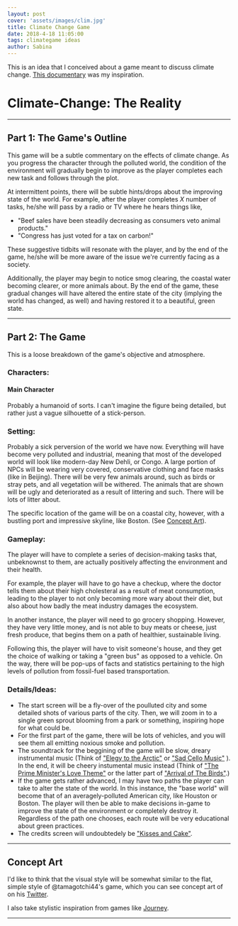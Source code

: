 ```yaml
---
layout: post
cover: 'assets/images/clim.jpg'
title: Climate Change Game
date: 2018-4-18 11:05:00
tags: climategame ideas
author: Sabina
---
```

<p>This is an idea that I conceived about a game meant to discuss climate change. <a href="https://www.netflix.com/title/80141928" target="_blank">This documentary</a> was my inspiration.</p>



<h1>Climate-Change: The Reality</h1>
<hr />

<h2>Part 1: The Game's Outline</h2>

<p>This game will be a subtle commentary on the effects of climate change. As you progress the character through the polluted world, the condition of the environment will gradually begin to improve as the player completes each new task and follows through the plot.</p>

<p>At intermittent points, there will be subtle hints/drops about the improving state of the world. For example, after the player completes <i>X</i> number of tasks, he/she will pass by a radio or TV where he hears things like,</p>
<ul>
<li>"Beef sales have been steadily decreasing as consumers veto animal products."</li> 
<li>"Congress has just voted for a tax on carbon!"</li>
</ul>
<p>These suggestive tidbits will resonate with the player, and by the end of the game, he/she will be more aware of the issue we're currently facing as a society.</p>
<p>Additionally, the player may begin to notice smog clearing, the coastal water becoming clearer, or more animals about. By the end of the game, these gradual changes will have altered the entire state of the city (implying the world has changed, as well) and having restored it to a beautiful, green state.</p>


<hr />
<h2>Part 2: The Game</h2>

<p>This is a loose breakdown of the game's objective and atmosphere.</p>

<h3><b>Characters:</b></h3>
<h4>Main Character</h4>
<p>Probably a humanoid of sorts. I can't imagine the figure being detailed, but rather just a vague silhouette of a stick-person.</p>

<h3><b>Setting:</b></h3>
<p>Probably a sick perversion of the world we have now. Everything will have become very polluted and industrial, meaning that most of the developed world will look like modern-day New Dehli, or Congo. A large portion of NPCs will be wearing very covered, conservative clothing and face masks (like in Beijing). There will be very few animals around, such as birds or stray pets, and all vegetation will be withered. The animals that are shown will be ugly and deteriorated as a result of littering and such. There will be lots of litter about.</p>

<p>The specific location of the game will be on a coastal city, however, with a bustling port and impressive skyline, like Boston. (See <a href="#cart">Concept Art</a>).</p>

<h3><b>Gameplay:</b></h3>
<p>The player will have to complete a series of decision-making tasks that, unbeknownst to them, are actually positively affecting the environment and their health.</p>

<p>For example, the player will have to go have a checkup, where the doctor tells them about their high cholesteral as a result of meat consumption, leading to the player to not only becoming more wary about their diet, but also about how badly the meat industry damages the ecosystem.</p>

<p>In another instance, the player will need to go grocery shopping. However, they have very little money, and is not able to buy meats or cheese, just fresh produce, that begins them on a path of healthier, sustainable living.</p>

<p>Following this, the player will have to visit someone's house, and they get the choice of walking or taking a "green bus" as opposed to a vehicle. On the way, there will be pop-ups of facts and statistics pertaining to the high levels of pollution from fossil-fuel based transportation.</p>

<h3><b>Details/Ideas:</b></h3>
<ul>
<li>The start screen will be a fly-over of the poulluted city and some detailed shots of various parts of the city. Then, we will zoom in to a single green sprout blooming from a park or something, inspiring hope for what could be.</li>
<li>For the first part of the game, there will be lots of vehicles, and you will see them all emitting noxious smoke and pollution.</li>
<li>The soundtrack for the beggining of the game will be slow, dreary instrumental music (Think of <a href="https://www.youtube.com/watch?v=2DLnhdnSUVs" target="_blank">"Elegy to the Arctic"</a> or <a href="https://www.youtube.com/watch?v=O1mFwDceMI8" target="_blank">"Sad Cello Music"</a> ). In the end, it will be cheery instumental music instead (Think of <a href="https://www.youtube.com/watch?v=Hej-McdoYYw" target="_blank">"The Prime Minister's Love Theme"</a> or the latter part of <a href="https://www.youtube.com/watch?v=H9gFLkNdHvA" target="_blank">"Arrival of The Birds"</a>.)</li>
<li>If the game gets rather advanced, I may have two paths the player can take to alter the state of the world. In this instance, the "base world" will become that of an averagely-polluted American city, like Houston or Boston. The player will then be able to make decisions in-game to improve the state of the environment or completely destroy it. Regardless of the path one chooses, each route will be very educational about green practices.</li>
<li>The credits screen will undoubtedely be <a href="https://www.youtube.com/watch?v=Pt1N5CsMf8c" target="_blank">"Kisses and Cake"</a>.</li>
 </ul>

<hr />
<h2><a id="cart">Concept Art</a></h2> 

<p>I'd like to think that the visual style will be somewhat similar to the flat, simple style of @tamagotchi44's game, which you can see concept art of on his <a href="https://twitter.com/tamagotchi44" target="_blank">Twitter</a>.</p>
<p>I also take stylistic inspiration from games like <a href="http://thatgamecompany.com/journey/" target="_blank">Journey</a>.</p>

<amp-img src="{{ site.baseurl }}assets/images/imp1.png" width="500" height="350" layout="responsive" alt="" class="mb3"></amp-img>
<amp-img src="{{ site.baseurl }}assets/images/imp2.png" width="500" height="350" layout="responsive" alt="" class="mb3"></amp-img>
<amp-img src="{{ site.baseurl }}assets/images/imp3.jpg" width="500" height="350" layout="responsive" alt="" class="mb3"></amp-img>
<amp-img src="{{ site.baseurl }}assets/images/imp4.jpg" width="500" height="350" layout="responsive" alt="" class="mb3"></amp-img>
<amp-img src="{{ site.baseurl }}assets/images/imp5.gif" width="500" height="150" layout="responsive" alt="" class="mb3"></amp-img>

<hr />
